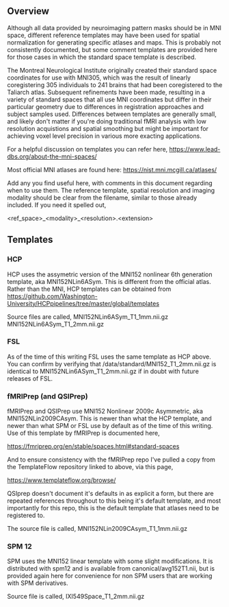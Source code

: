 ## Overview

Although all data provided by neuroimaging pattern masks should be in MNI 
space, different reference templates may have been used for spatial 
normalization for generating specific atlases and maps. This is probably
not consistently documented, but some comment templates are provided here
for those cases in which the standard space template is described.

The Montreal Neurological Institute originally created their standard space
coordinates for use with MNI305, which was the result of linearly coregistering
305 individuals to 241 brains that had been coregistered to the Taliarch atlas.
Subsequent refinements have been made, resulting in a variety of standard
spaces that all use MNI coordinates but differ in their particular geometry due
to differences in registration approaches and subject samples used. Differences 
between templates are generally small, and likely don't matter if you're doing
traditional fMRI analysis with low resolution acquistions and spatial smoothing
but might be important for achieving voxel level precision in various more
exacting applications.

For a helpful discussion on templates you can refer here,
https://www.lead-dbs.org/about-the-mni-spaces/

Most official MNI atlases are found here: https://nist.mni.mcgill.ca/atlases/

Add any you find useful here, with comments in this document regarding when to use them.
The reference template, spatial resolution and imaging modality should be clear from the
filename, similar to those already included. If you need it spelled out,

\<ref_space\>\_\<modality\>\_\<resolution\>\.\<extension\>

## Templates

### HCP
HCP uses the assymetric version of the MNI152 nonlinear 6th generation template, aka MNI152NLin6ASym. This is different from the official atlas. Rather than the MNI, HCP templates can be obtained from 
https://github.com/Washington-University/HCPpipelines/tree/master/global/templates

Source files are called,
MNI152NLin6ASym_T1_1mm.nii.gz <br />
MNI152NLin6ASym_T1_2mm.nii.gz

### FSL

As of the time of this writing FSL uses the same template as HCP above. You can
confirm by verifying that <FSLROOT>/data/standard/MNI152_T1_2mm.nii.gz is 
identical to MNI152NLin6ASym_T1_2mm.nii.gz if in doubt with future releases of
FSL.

### fMRIPrep (and QSIPrep)
fMRIPrep and QSIPrep use MNI152 Nonlinear 2009c Asymmetric, aka MNI152NLin2009CAsym. This is newer than what the HCP template, and newer than what SPM or FSL use by default as of the time of this writing. Use of this template by fMRIPrep is documented here, 

https://fmriprep.org/en/stable/spaces.html#standard-spaces

And to ensure consistency with the fMRIPrep repo I've pulled a copy from the TemplateFlow repository linked to above, via this page, 

https://www.templateflow.org/browse/

QSIprep doesn't document it's defaults in as explicit a form, but there are repeated references throughout to this being it's default template, and most importantly for this repo, this is the default template that atlases need to be registered to.

The source file is called,
MNI152NLin2009CAsym_T1_1mm.nii.gz

### SPM 12
SPM uses the MNI152 linear template with some slight modifications. It is 
distributed with spm12 and is available from canonical/avg152T1.nii, but is 
provided again here for convenience for non SPM users that are working with 
SPM derivatives. 

Source file is called,
IXI549Space_T1_2mm.nii.gz
